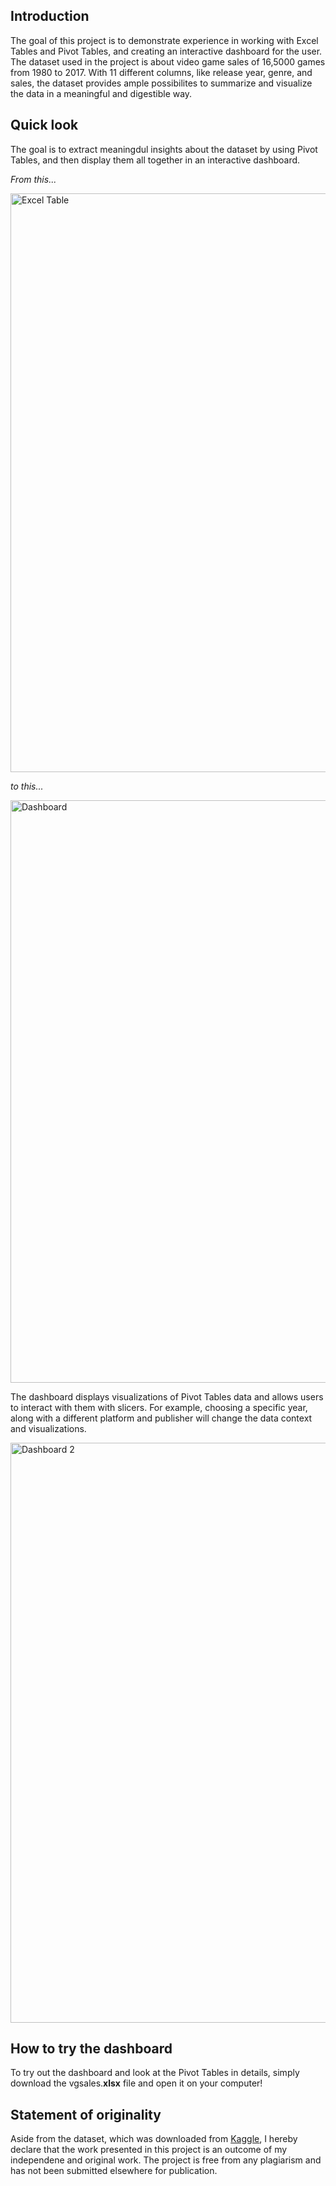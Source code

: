 ## Introduction
The goal of this project is to demonstrate experience in working with Excel Tables and Pivot Tables, and creating an interactive dashboard for the user. The dataset used
in the project is about video game sales of 16,5000 games from 1980 to 2017. With 11 different columns, like release year, genre, and sales, the dataset provides ample 
possibilites to summarize and visualize the data in a meaningful and digestible way.

## Quick look
The goal is to extract meaningdul insights about the dataset by using Pivot Tables, and then display them all together in an interactive dashboard.

*From this...*

<img width="926" alt="Excel Table" src="https://user-images.githubusercontent.com/94946621/150766434-09302584-7c01-497a-843c-8563ea641fa0.PNG">

*to this...*

<img width="932" alt="Dashboard" src="https://user-images.githubusercontent.com/94946621/150688285-4c8e661b-2254-4df3-8d81-b1fde7515627.PNG">  

The dashboard displays visualizations of Pivot Tables data and allows users to interact with them with slicers. For example, choosing a specific year, along with a different platform and publisher will change the data context and visualizations.

<img width="928" alt="Dashboard 2" src="https://user-images.githubusercontent.com/94946621/150688818-889bbbdb-38c4-4ca2-b1aa-3b8cba7234e2.PNG">

## How to try the dashboard
To try out the dashboard and look at the Pivot Tables in details, simply download the vgsales.**xlsx** file and open it on your computer! 

## Statement of originality 
Aside from the dataset, which was downloaded from [Kaggle](https://www.kaggle.com/gregorut/videogamesales), I hereby declare that the work presented in this project is an outcome of my independene and original work. The project is free from any plagiarism and has not been submitted elsewhere for publication.
